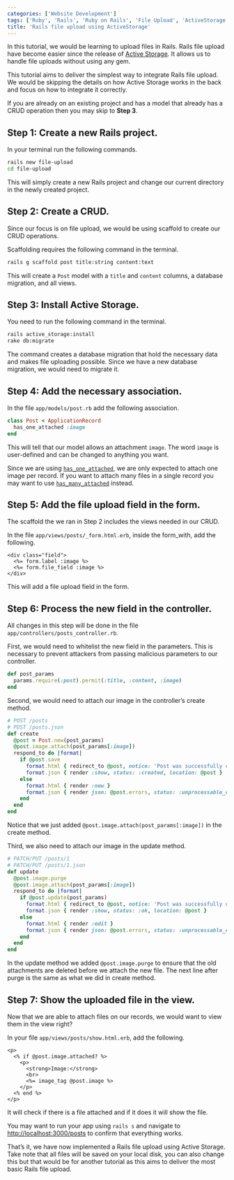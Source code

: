 ```yaml
---
categories: ['Website Development']
tags: ['Ruby', 'Rails', 'Ruby on Rails', 'File Upload', 'ActiveStorage']
title: 'Rails file upload using ActiveStorage'
---
```

In this tutorial, we would be learning to upload files in Rails. Rails file upload have become easier since the release of [Active Storage](https://edgeguides.rubyonrails.org/active_storage_overview.html). It allows us to handle file uploads without using any gem.

This tutorial aims to deliver the simplest way to integrate Rails file upload. We would be skipping the details on how Active Storage works in the back and focus on how to integrate it correctly.

If you are already on an existing project and has a model that already has a CRUD operation then you may skip to **Step 3**.

## Step 1: Create a new Rails project.

In your terminal run the following commands.

```sh
rails new file-upload
cd file-upload
```

This will simply create a new Rails project and change our current directory in the newly created project.

## Step 2: Create a CRUD.
Since our focus is on file upload, we would be using scaffold to create our CRUD operations.

Scaffolding requires the following command in the terminal.

```sh
rails g scaffold post title:string content:text
```

This will create a `Post` model with a `title` and `content` columns, a database migration, and all views.

## Step 3: Install Active Storage.
You need to run the following command in the terminal.

```sh
rails active_storage:install
rake db:migrate
```

The command creates a database migration that hold the necessary data and makes file uploading possible. Since we have a new database migration, we would need to migrate it.

## Step 4: Add the necessary association.
In the file `app/models/post.rb` add the following association.

```ruby
class Post < ApplicationRecord
  has_one_attached :image
end
```

This will tell that our model allows an attachment `image`. The word `image` is user-defined and can be changed to anything you want.

Since we are using [`has_one_attached`](https://api.rubyonrails.org/classes/ActiveStorage/Attached/One.html), we are only expected to attach one image per record. If you want to attach many files in a single record you may want to use [`has_many_attached`](https://api.rubyonrails.org/classes/ActiveStorage/Attached/Many.html) instead.

## Step 5: Add the file upload field in the form.
The scaffold the we ran in Step 2 includes the views needed in our CRUD.

In the file `app/views/posts/_form.html.erb`, inside the form_with, add the following.

```erb
<div class="field">
  <%= form.label :image %>
  <%= form.file_field :image %>
</div>
```

This will add a file upload field in the form.

## Step 6: Process the new field in the controller.
All changes in this step will be done in the file `app/controllers/posts_controller.rb`.

First, we would need to whitelist the new field in the parameters. This is necessary to prevent attackers from passing malicious parameters to our controller.

```ruby
def post_params
  params.require(:post).permit(:title, :content, :image)
end
```

Second, we would need to attach our image in the controller’s create method.

```ruby
# POST /posts
# POST /posts.json
def create
  @post = Post.new(post_params)
  @post.image.attach(post_params[:image])
  respond_to do |format|
    if @post.save
      format.html { redirect_to @post, notice: 'Post was successfully created.' }
      format.json { render :show, status: :created, location: @post }
    else
      format.html { render :new }
      format.json { render json: @post.errors, status: :unprocessable_entity }
    end
  end
end
```

Notice that we just added `@post.image.attach(post_params[:image])` in the create method.

Third, we also need to attach our image in the update method.

```ruby
# PATCH/PUT /posts/1
# PATCH/PUT /posts/1.json
def update
  @post.image.purge
  @post.image.attach(post_params[:image])
  respond_to do |format|
    if @post.update(post_params)
      format.html { redirect_to @post, notice: 'Post was successfully updated.' }
      format.json { render :show, status: :ok, location: @post }
    else
      format.html { render :edit }
      format.json { render json: @post.errors, status: :unprocessable_entity }
    end
  end
end
```

In the update method we added `@post.image.purge` to ensure that the old attachments are deleted before we attach the new file. The next line after purge is the same as what we did in create method.

## Step 7: Show the uploaded file in the view.
Now that we are able to attach files on our records, we would want to view them in the view right?

In your file `app/views/posts/show.html.erb`, add the following.

```erb
<p>
  <% if @post.image.attached? %>
    <p>
      <strong>Image:</strong>
      <br>
      <%= image_tag @post.image %>
    </p>
  <% end %>
</p>
```

It will check if there is a file attached and if it does it will show the file.

You may want to run your app using `rails s` and navigate to [http://localhost:3000/posts](http://localhost:3000/posts) to confirm that everything works.

That’s it, we have now implemented a Rails file upload using Active Storage. Take note that all files will be saved on your local disk, you can also change this but that would be for another tutorial as this aims to deliver the most basic Rails file upload.
